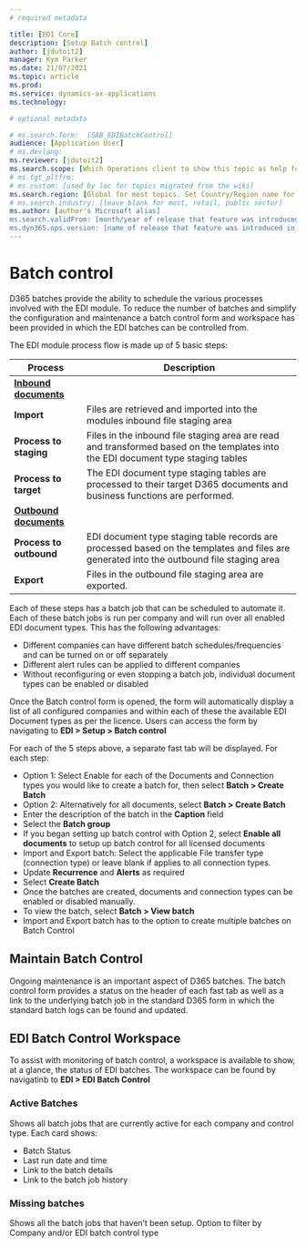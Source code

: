 ```yaml
---
# required metadata

title: [EDI Core]
description: [Setup Batch control]
author: [jdutoit2]
manager: Kym Parker
ms.date: 21/07/2021
ms.topic: article
ms.prod: 
ms.service: dynamics-ax-applications
ms.technology: 

# optional metadata

# ms.search.form:  [SAB_EDIBatchControl]
audience: [Application User]
# ms.devlang: 
ms.reviewer: [jdutoit2]
ms.search.scope: [Which Operations client to show this topic as help for, to be set by content strategist, see list here: https://microsoft.sharepoint.com/teams/DynDoc/_layouts/15/WopiFrame.aspx?sourcedoc={23419e1c-eb64-42e9-aa9b-79875b428718}&action=edit&wd=target%28Core%20Dynamics%20AX%20CP%20requirements%2Eone%7C4CC185C0%2DEFAA%2D42CD%2D94B9%2D8F2A45E7F61A%2FVersions%20list%20for%20docs%20topics%7CC14BE630%2D5151%2D49D6%2D8305%2D554B5084593C%2F%29]
# ms.tgt_pltfrm: 
# ms.custom: [used by loc for topics migrated from the wiki]
ms.search.region: [Global for most topics. Set Country/Region name for localizations]
# ms.search.industry: [leave blank for most, retail, public sector]
ms.author: [author's Microsoft alias]
ms.search.validFrom: [month/year of release that feature was introduced in, in format yyyy-mm-dd]
ms.dyn365.ops.version: [name of release that feature was introduced in, see list here: https://microsoft.sharepoint.com/teams/DynDoc/_layouts/15/WopiFrame.aspx?sourcedoc={23419e1c-eb64-42e9-aa9b-79875b428718}&action=edit&wd=target%28Core%20Dynamics%20AX%20CP%20requirements%2Eone%7C4CC185C0%2DEFAA%2D42CD%2D94B9%2D8F2A45E7F61A%2FVersions%20list%20for%20docs%20topics%7CC14BE630%2D5151%2D49D6%2D8305%2D554B5084593C%2F%29]
---
```


# Batch control

D365 batches provide the ability to schedule the various processes involved with the EDI module. To reduce the number of batches and simplify the configuration and maintenance a batch control form and workspace has been provided in which the EDI batches can be controlled from.

The EDI module process flow is made up of 5 basic steps:

| **Process**            				| **Description**                                                                                                                             	|
|------------------------------------------	|-------------------------------------------------------------------------------------------------------------------	|
| <ins>**Inbound documents**</ins>  	|                                                                                                                                             	|
| **Import**                 			| Files   are retrieved and imported into the modules inbound file staging area                                                          	 	|
| **Process to staging**     			| Files in the inbound file staging area are read and transformed based on the templates into the EDI document type staging tables    			|
| **Process to target**      			| The EDI document type staging tables are processed to their target D365 documents and business functions are performed.                     	|
| <ins>**Outbound documents**</ins> 	|                                                                                                                                             	|
| **Process to outbound**    			| EDI document type staging table records are processed based on the templates and files are generated into the outbound file staging area    	|
| **Export**                 			| Files in the outbound file staging area are exported.                                                                                 		|

Each of these steps has a batch job that can be scheduled to automate it. Each of these batch jobs is run per company and will run over all enabled EDI document types. 
This has the following advantages:
- Different companies can have different batch schedules/frequencies and can be turned on or off separately
- Different alert rules can be applied to different companies
- Without reconfiguring or even stopping a batch job, individual document types can be enabled or disabled


Once the Batch control form is opened, the form will automatically display a list of all configured companies and within each of these the available EDI Document types as per the licence. Users can access the form by navigating to **EDI > Setup > Batch control**

For each of the 5 steps above, a separate fast tab will be displayed.  For each step:
- Option 1: Select Enable for each of the Documents and Connection types you would like to create a batch for, then select **Batch > Create Batch**
- Option 2: Alternatively for all documents, select **Batch > Create Batch**
- Enter the description of the batch in the **Caption** field
- Select the **Batch group**
- If you began setting up batch control with Option 2, select **Enable all documents** to setup up batch control for all licensed documents
- Import and Export batch: Select the applicable File transfer type (connection type) or leave blank if applies to all connection types.
- Update **Recurrence** and **Alerts** as required
- Select **Create Batch**
- Once the batches are created, documents and connection types can be enabled or disabled manually.
- To view the batch, select **Batch > View batch**
- Import and Export batch has to the option to create multiple batches on Batch Control

## **Maintain Batch Control**

Ongoing maintenance is an important aspect of D365 batches. The batch control form provides a status on the header of each fast tab as well as a link to the underlying batch job in the standard D365 form in which the standard batch logs can be found and updated.

## **EDI Batch Control Workspace**

To assist with monitoring of batch control, a workspace is available to show, at a glance, the status of EDI batches.  The workspace can be found by navigatinb to **EDI > EDI Batch Control**


### Active Batches
Shows all batch jobs that are currently active for each company and control type.  Each card shows:
- Batch Status
- Last run date and time
- Link to the batch details
- Link to the batch job history


### Missing batches
Shows all the batch jobs that haven’t been setup. Option to filter by Company and/or EDI batch control type



